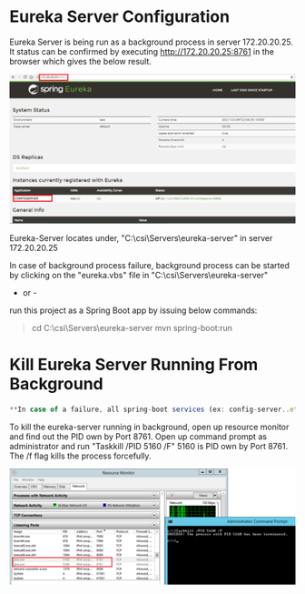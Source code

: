 # Eureka Server Configuration 

Eureka Server is being run as a background process in server 172.20.20.25.
It status can be confirmed by executing http://172.20.20.25:8761 in the browser which gives the below result.

![Scheme](images/EurekaRun.png)

Eureka-Server locates under,
"C:\csi\Servers\eureka-server" in server 172.20.20.25

In case of background process failure, background process can be started by clicking on the "eureka.vbs" file in "C:\csi\Servers\eureka-server"

- or - 

run this project as a Spring Boot app by issuing below commands:
> cd C:\csi\Servers\eureka-server
> mvn spring-boot:run

#  Kill Eureka Server Running From Background 

```js
**In case of a failure, all spring-boot services (ex: config-server..etc) must be stopped prior to starting Eureka server**
```

To kill the eureka-server running in background, open up resource monitor and find out the PID own by Port 8761.
Open up command prompt as administrator and run "Taskkill /PID 5160 /F"
5160 is PID own by Port 8761.
The /f flag kills the process forcefully.

![Scheme](images/KillEureka.png)
